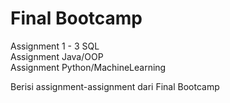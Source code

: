 # Final Bootcamp
Assignment 1 - 3 SQL<br>
Assignment Java/OOP<br>
Assignment Python/MachineLearning<br>

Berisi assignment-assignment dari Final Bootcamp
